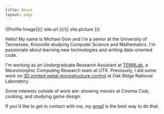 ```yaml
---
title: About
layout: page
---
```

![Profile Image]({{ site.url }}/{{ site.picture }})

<p>
Hello! My name is Michael Goin and I'm a senior at the University of Tennessee, Knoxville studying Computer Science and Mathematics. I'm passionate about learning new technologies and writing data-oriented code.
</p>
<p>
I'm working as an Undergraduate Research Assistant at <a href="http://neuromorphic.eecs.utk.edu/">TENNLab</a>, a Neuromorphic Computing Research team at UTK. Previously, I did some work on <a href="https://link.springer.com/content/pdf/10.1007%2Fs11837-017-2264-3.pdf">3D printed metal microstructure control</a> at Oak Ridge National Laboratory.
</p>
<p>
Some interests outside of work are: showing movies at Cinema Club, cooking, and studying game design.
</p>

<p>
If you'd like to get in contact with me, my <a href="mailto:mgoin@vols.utk.edu">email</a> is the best way to do that.
</p>
